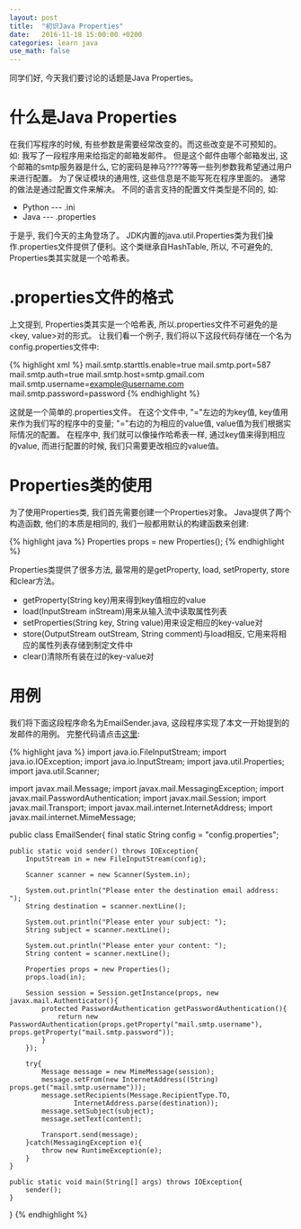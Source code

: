 ```yaml
---
layout: post
title:  "初识Java Properties"
date:   2016-11-18 15:00:00 +0200
categories: learn java
use_math: false
---
```

同学们好, 今天我们要讨论的话题是Java Properties。

什么是Java Properties
====================

在我们写程序的时候, 有些参数是需要经常改变的。而这些改变是不可预知的。 如: 我写了一段程序用来给指定的邮箱发邮件。 但是这个邮件由哪个邮箱发出, 这个邮箱的smtp服务器是什么, 它的密码是神马????等等一些列参数我希望通过用户来进行配置。
为了保证模块的通用性, 这些信息是不能写死在程序里面的。 通常的做法是通过配置文件来解决。 不同的语言支持的配置文件类型是不同的, 如:

* Python --- .ini
* Java   --- .properties

于是乎, 我们今天的主角登场了。 JDK内置的java.util.Properties类为我们操作.properties文件提供了便利。这个类继承自HashTable, 所以, 不可避免的, Properties类其实就是一个哈希表。 

.properties文件的格式
====================
上文提到, Properties类其实是一个哈希表, 所以.properties文件不可避免的是<key, value>对的形式。 让我们看一个例子, 我们将以下这段代码存储在一个名为config.properties文件中:

{% highlight xml %}
mail.smtp.starttls.enable=true
mail.smtp.port=587
mail.smtp.auth=true
mail.smtp.host=smtp.gmail.com
mail.smtp.username=example@username.com
mail.smtp.password=password
{% endhighlight %}

这就是一个简单的.properties文件。 在这个文件中, "="左边的为key值, key值用来作为我们写的程序中的变量; "="右边的为相应的value值, value值为我们根据实际情况的配置。 在程序中, 我们就可以像操作哈希表一样, 通过key值来得到相应的value, 而进行配置的时候, 我们只需要更改相应的value值。

Properties类的使用
==============

为了使用Properties类, 我们首先需要创建一个Properties对象。 Java提供了两个构造函数, 他们的本质是相同的, 我们一般都用默认的构建函数来创建:

{% highlight java %}
Properties props = new Properties();
{% endhighlight %}

Properties类提供了很多方法, 最常用的是getProperty, load, setProperty, store和clear方法。

- getProperty(String key)用来得到key值相应的value
- load(InputStream inStream)用来从输入流中读取属性列表
- setProperties(String key, String value)用来设定相应的key-value对
- store(OutputStream outStream, String comment)与load相反, 它用来将相应的属性列表存储到制定文件中
- clear()清除所有装在过的key-value对

用例
===
我们将下面这段程序命名为EmailSender.java, 这段程序实现了本文一开始提到的发邮件的用例。 完整代码请点击[这里]: 

{% highlight java %}
import java.io.FileInputStream;
import java.io.IOException;
import java.io.InputStream;
import java.util.Properties;
import java.util.Scanner;

import javax.mail.Message;
import javax.mail.MessagingException;
import javax.mail.PasswordAuthentication;
import javax.mail.Session;
import javax.mail.Transport;
import javax.mail.internet.InternetAddress;
import javax.mail.internet.MimeMessage;

public class EmailSender{
	final static String config = "config.properties";
	
	public static void sender() throws IOException{
		InputStream in = new FileInputStream(config);
		
		Scanner scanner = new Scanner(System.in);
		
		System.out.println("Please enter the destination email address: ");
		String destination = scanner.nextLine();
		
		System.out.println("Please enter your subject: ");
		String subject = scanner.nextLine();
		
		System.out.println("Please enter your content: ");
		String content = scanner.nextLine();
		
		Properties props = new Properties();
		props.load(in);
		
		Session session = Session.getInstance(props, new javax.mail.Authenticator(){
			protected PasswordAuthentication getPasswordAuthentication(){
				return new PasswordAuthentication(props.getProperty("mail.smtp.username"), props.getProperty("mail.smtp.password"));
			}
		});
		
		try{
			Message message = new MimeMessage(session);
			message.setFrom(new InternetAddress((String) props.get("mail.smtp.username")));
			message.setRecipients(Message.RecipientType.TO, 
					InternetAddress.parse(destination));
			message.setSubject(subject);
			message.setText(content);
			
			Transport.send(message);
		}catch(MessagingException e){
			throw new RuntimeException(e);
		}
	}
	
	public static void main(String[] args) throws IOException{
		sender();
	}
}
{% endhighlight %}

[这里]: https://github.com/sophiesongge/EmailNotification/tree/master